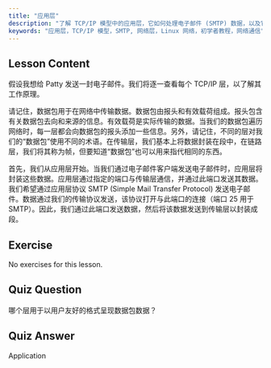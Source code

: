 ```yaml
---
title: "应用层"
description: "了解 TCP/IP 模型中的应用层，它如何处理电子邮件 (SMTP) 数据，以及它在网络通信中的作用。理解网络层。"
keywords: "应用层，TCP/IP 模型，SMTP, 网络层，Linux 网络，初学者教程，网络通信"
---
```


## Lesson Content

假设我想给 Patty 发送一封电子邮件。我们将逐一查看每个 TCP/IP 层，以了解其工作原理。

请记住，数据包用于在网络中传输数据。数据包由报头和有效载荷组成。报头包含有关数据包去向和来源的信息。有效载荷是实际传输的数据。当我们的数据包遍历网络时，每一层都会向数据包的报头添加一些信息。另外，请记住，不同的层对我们的“数据包”使用不同的术语。在传输层，我们基本上将数据封装在段中，在链路层，我们将其称为帧，但要知道“数据包”也可以用来指代相同的东西。

首先，我们从应用层开始。当我们通过电子邮件客户端发送电子邮件时，应用层将封装这些数据。应用层通过指定的端口与传输层通信，并通过此端口发送其数据。我们希望通过应用层协议 SMTP (Simple Mail Transfer Protocol) 发送电子邮件。数据通过我们的传输协议发送，该协议打开与此端口的连接（端口 25 用于 SMTP）。因此，我们通过此端口发送数据，然后将该数据发送到传输层以封装成段。

## Exercise

No exercises for this lesson.

## Quiz Question

哪个层用于以用户友好的格式呈现数据包数据？

## Quiz Answer

Application
